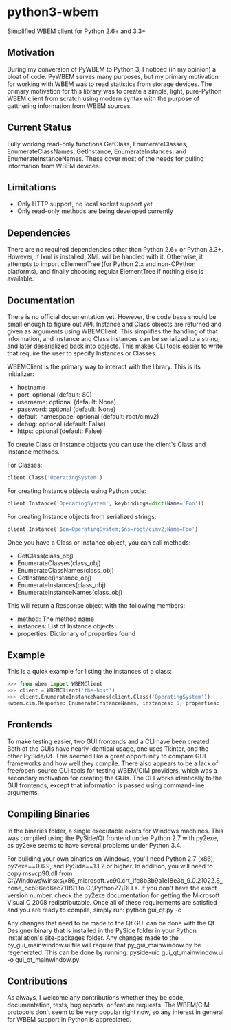 python3-wbem
============
Simplified WBEM client for Python 2.6+ and 3.3+

Motivation
----------
During my conversion of PyWBEM to Python 3, I noticed (in my opinion) a bloat of code. PyWBEM serves many purposes, but my primary motivation for working with WBEM was to read statistics from storage devices. The primary motivation for this library was to create a simple, light, pure-Python WBEM client from scratch using modern syntax with the purpose of gatthering information from WBEM sources.

Current Status
--------------
Fully working read-only functions GetClass, EnumerateClasses, EnumerateClassNames, GetInstance, EnumerateInstances, and EnumerateInstanceNames. These cover most of the needs for pulling information from WBEM devices.

Limitations
-----------
* Only HTTP support, no local socket support yet
* Only read-only methods are being developed currently

Dependencies
------------
There are no required dependencies other than Python 2.6+ or Python 3.3+. However, if lxml is installed, XML will be handled with it. Otherwise, it attempts to import cElementTree (for Python 2.x and non-CPython platforms), and finally choosing regular ElementTree if nothing else is available.

Documentation
-------------
There is no official documentation yet. However, the code base should be small enough to figure out API. Instance and Class objects are returned and given as arguments using WBEMClient. This simplifies the handling of that information, and Instance and Class instances can be serialized to a string, and later deserialized back into objects. This makes CLI tools easier to write that require the user to specify Instances or Classes.

WBEMClient is the primary way to interact with the library. This is its initializer:
* hostname
* port: optional (default: 80)
* username: optional (default: None)
* password: optional (default: None)
* default_namespace: optional (default: root/cimv2)
* debug: optional (default: False)
* https: optional (default: False)

To create Class or Instance objects you can use the client's Class and Instance methods.

For Classes:
```python
client.Class('OperatingSystem')
```

For creating Instance objects using Python code:
```python
client.Instance('OperatingSystem', keybindings=dict(Name='Foo'))
```

For creating Instance objects from serialized strings:
```python
client.Instance('$cn=OperatingSystem;$ns=root/cimv2;Name=Foo')
```

Once you have a Class or Instance object, you can call methods:
* GetClass(class_obj)
* EnumerateClasses(class_obj)
* EnumerateClassNames(class_obj)
* GetInstance(instance_obj)
* EnumerateInstances(class_obj)
* EnumerateInstanceNames(class_obj)

This will return a Response object with the following members:
* method: The method name
* instances: List of Instance objects
* properties: Dictionary of properties found

Example
-------
This is a quick example for listing the instances of a class:
```python
>>> from wbem import WBEMClient
>>> client = WBEMClient('the-host')
>>> client.EnumerateInstanceNames(client.Class('OperatingSystem'))
<wbem.cim.Response: EnumerateInstanceNames, instances: 5, properties: 3>
```

Frontends
-------------
To make testing easier, two GUI frontends and a CLI have been created. Both of the GUIs have nearly identical usage, one uses Tkinter, and the other PySide/Qt. This seemed like a great opportunity to compare GUI frameworks and how well they compile. There also appears to be a lack of free/open-source GUI tools for testing WBEM/CIM providers, which was a secondary motivation for creating the GUIs. The CLI works identically to the GUI frontends, except that information is passed using command-line arguments.

Compiling Binaries
------------------
In the binaries folder, a single executable exists for Windows machines. This was compiled using the PySide/Qt frontend under Python 2.7 with py2exe, as py2exe seems to have several problems under Python 3.4.

For building your own binaries on Windows, you'll need Python 2.7 (x86), py2exe==0.6.9, and PySide==1.1.2 or higher. In addition, you will need to copy msvcp90.dll from C:\Windows\winsxs\x86_microsoft.vc90.crt_1fc8b3b9a1e18e3b_9.0.21022.8_none_bcb86ed6ac711f91 to C:\Python27\DLLs. If you don't have the exact version number, check the py2exe documentation for getting the Microsoft Visual C 2008 redistributable. Once all of these requirements are satisfied and you are ready to compile, simply run: python gui_qt.py -c

Any changes that need to be made to the Qt GUI can be done with the Qt Designer binary that is installed in the PySide folder in your Python installation's site-packages folder. Any changes made to the py_gui_mainwindow.ui file will require that py_gui_mainwindow.py be regenerated. This can be done by running: pyside-uic gui_qt_mainwindow.ui -o gui_qt_mainwindow.py

Contributions
-------------
As always, I welcome any contributions whether they be code, documentation, tests, bug reports, or feature requests. The WBEM/CIM protocols don't seem to be very popular right now, so any interest in general for WBEM support in Python is appreciated.
